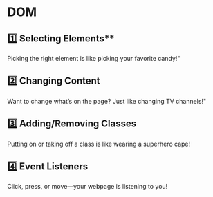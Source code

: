 # DOM

## 1️⃣ Selecting Elements**  
Picking the right element is like picking your favorite candy!"
## 2️⃣ Changing Content
Want to change what’s on the page? Just like changing TV channels!"
## 3️⃣ Adding/Removing Classes
Putting on or taking off a class is like wearing a superhero cape!
## 4️⃣ Event Listeners
Click, press, or move—your webpage is listening to you!
